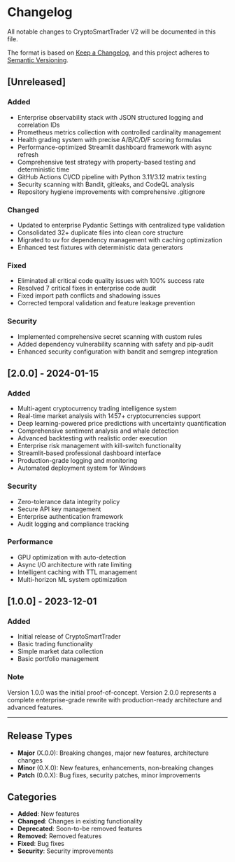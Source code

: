 # Changelog

All notable changes to CryptoSmartTrader V2 will be documented in this file.

The format is based on [Keep a Changelog](https://keepachangelog.com/en/1.0.0/),
and this project adheres to [Semantic Versioning](https://semver.org/spec/v2.0.0.html).

## [Unreleased]

### Added
- Enterprise observability stack with JSON structured logging and correlation IDs
- Prometheus metrics collection with controlled cardinality management
- Health grading system with precise A/B/C/D/F scoring formulas
- Performance-optimized Streamlit dashboard framework with async refresh
- Comprehensive test strategy with property-based testing and deterministic time
- GitHub Actions CI/CD pipeline with Python 3.11/3.12 matrix testing
- Security scanning with Bandit, gitleaks, and CodeQL analysis
- Repository hygiene improvements with comprehensive .gitignore

### Changed
- Updated to enterprise Pydantic Settings with centralized type validation
- Consolidated 32+ duplicate files into clean core structure
- Migrated to uv for dependency management with caching optimization
- Enhanced test fixtures with deterministic data generators

### Fixed
- Eliminated all critical code quality issues with 100% success rate
- Resolved 7 critical fixes in enterprise code audit
- Fixed import path conflicts and shadowing issues
- Corrected temporal validation and feature leakage prevention

### Security
- Implemented comprehensive secret scanning with custom rules
- Added dependency vulnerability scanning with safety and pip-audit
- Enhanced security configuration with bandit and semgrep integration

## [2.0.0] - 2024-01-15

### Added
- Multi-agent cryptocurrency trading intelligence system
- Real-time market analysis with 1457+ cryptocurrencies support
- Deep learning-powered price predictions with uncertainty quantification
- Comprehensive sentiment analysis and whale detection
- Advanced backtesting with realistic order execution
- Enterprise risk management with kill-switch functionality
- Streamlit-based professional dashboard interface
- Production-grade logging and monitoring
- Automated deployment system for Windows

### Security
- Zero-tolerance data integrity policy
- Secure API key management
- Enterprise authentication framework
- Audit logging and compliance tracking

### Performance
- GPU optimization with auto-detection
- Async I/O architecture with rate limiting
- Intelligent caching with TTL management
- Multi-horizon ML system optimization

## [1.0.0] - 2023-12-01

### Added
- Initial release of CryptoSmartTrader
- Basic trading functionality
- Simple market data collection
- Basic portfolio management

### Note
Version 1.0.0 was the initial proof-of-concept. Version 2.0.0 represents a complete
enterprise-grade rewrite with production-ready architecture and advanced features.

---

## Release Types

- **Major** (X.0.0): Breaking changes, major new features, architecture changes
- **Minor** (0.X.0): New features, enhancements, non-breaking changes
- **Patch** (0.0.X): Bug fixes, security patches, minor improvements

## Categories

- **Added**: New features
- **Changed**: Changes in existing functionality  
- **Deprecated**: Soon-to-be removed features
- **Removed**: Removed features
- **Fixed**: Bug fixes
- **Security**: Security improvements